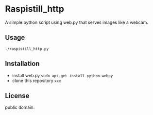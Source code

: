 Raspistill_http
===============

A simple python script using web.py that serves images like a webcam.

Usage
-----
`./raspistill_http.py` 

Installation
------------
* Install web.py
`sudo apt-get install python-webpy`
* clone this repository
`xxx`

License
-------
public domain.

